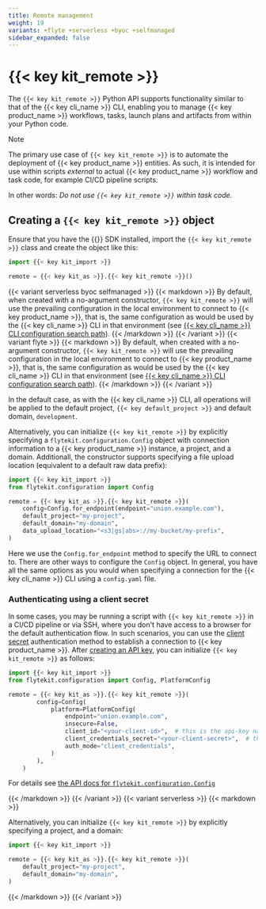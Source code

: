 ```yaml
---
title: Remote management
weight: 19
variants: +flyte +serverless +byoc +selfmanaged
sidebar_expanded: false
---
```


# {{< key kit_remote >}}

The `{{< key kit_remote >}}` Python API supports functionality similar to that of the {{< key cli_name >}} CLI, enabling you to manage {{< key product_name >}} workflows, tasks, launch plans and artifacts from within your Python code.

> [!NOTE]
> The primary use case of `{{< key kit_remote >}}` is to automate the deployment of {{< key product_name >}} entities. As such, it is intended for use within scripts *external* to actual {{< key product_name >}} workflow and task code, for example CI/CD pipeline scripts.
>
> In other words: _Do not use `{{< key kit_remote >}}` within task code._

## Creating a `{{< key kit_remote >}}` object

Ensure that you have the {{<key kit_name >}} SDK installed, import the `{{< key kit_remote >}}` class and create the object like this:

```python
import {{< key kit_import >}}

remote = {{< key kit_as >}}.{{< key kit_remote >}}()
```

{{< variant serverless byoc selfmanaged >}}
{{< markdown >}}
By default, when created with a no-argument constructor, `{{< key kit_remote >}}` will use the prevailing configuration in the local environment to connect to {{< key product_name >}},
that is, the same configuration as would be used by the {{< key cli_name >}} CLI in that environment
(see [{{< key cli_name >}} CLI configuration search path](../../../api-reference/union-cli#-key-cli--cli-configuration-search-path)).
{{< /markdown >}}
{{< /variant >}}
{{< variant flyte >}}
{{< markdown >}}
By default, when created with a no-argument constructor, `{{< key kit_remote >}}` will use the prevailing configuration in the local environment to connect to {{< key product_name >}},
that is, the same configuration as would be used by the {{< key cli_name >}} CLI in that environment
(see [{{< key cli_name >}} CLI configuration search path](../../../api-reference/pyflyte-cli#-key-cli--cli-configuration-search-path)).
{{< /markdown >}}
{{< /variant >}}

In the default case, as with the {{< key cli_name >}} CLI, all operations will be applied to the default project, `{{< key default_project >}}` and default domain, `development`.

Alternatively, you can initialize `{{< key kit_remote >}}` by explicitly specifying a `flytekit.configuration.Config` object with connection information to a {{< key product_name >}} instance, a project, and a domain. Additionall, the constructor supports specifying a file upload location (equivalent to a default raw data prefix):

```python
import {{< key kit_import >}}
from flytekit.configuration import Config

remote = {{< key kit_as >}}.{{< key kit_remote >}}(
    config=Config.for_endpoint(endpoint="union.example.com"),
    default_project="my-project",
    default_domain="my-domain",
    data_upload_location="<s3|gs|abs>://my-bucket/my-prefix",
)
```

Here we use the `Config.for_endpoint` method to specify the URL to connect to.
There are other ways to configure the `Config` object.
In general, you have all the same options as you would when specifying a connection for the {{< key cli_name >}} CLI using a `config.yaml` file.

### Authenticating using a client secret

In some cases, you may be running a script with `{{< key kit_remote >}}` in a CI/CD pipeline or via SSH, where you don't have access to a browser for the default authentication flow. In such scenarios, you can use the [client secret](../../development-cycle/authentication#3-clientsecret-best-for-cicd-and-automation) authentication method to establish a connection to {{< key product_name >}}. After [creating an API key](../managing-api-keys), you can initialize `{{< key kit_remote >}}` as follows:

```python
import {{< key kit_import >}}
from flytekit.configuration import Config, PlatformConfig

remote = {{< key kit_as >}}.{{< key kit_remote >}}(
        config=Config(
            platform=PlatformConfig(
                endpoint="union.example.com",
                insecure=False,
                client_id="<your-client-id>",  # this is the api-key name
                client_credentials_secret="<your-client-secret>",  # this is the api-key
                auth_mode="client_credentials",
            )
        ),
    )
```

For details see [the API docs for `flytekit.configuration.Config`](../../../api-reference/flytekit-sdk/packages/flytekit.configuration#flytekitconfigurationconfig)

{{< /markdown >}}
{{< /variant >}}
{{< variant serverless >}}
{{< markdown >}}

Alternatively, you can initialize `{{< key kit_remote >}}` by explicitly specifying a project, and a domain:

```python
import {{< key kit_import >}}

remote = {{< key kit_as >}}.{{< key kit_remote >}}(
    default_project="my-project",
    default_domain="my-domain",
)
```

{{< /markdown >}}
{{< /variant >}}

